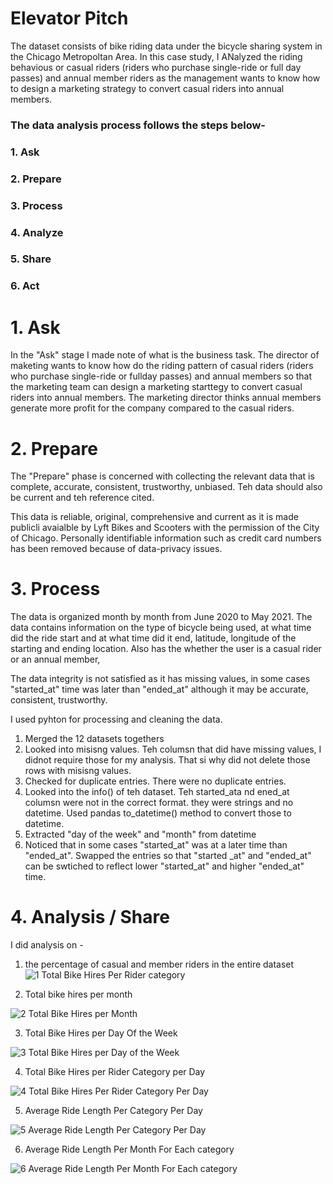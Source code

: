 # Elevator Pitch
The dataset consists of bike riding data under the bicycle sharing system in the Chicago Metropoltan Area. In this case study, I ANalyzed the riding behavious or casual riders (riders who purchase single-ride or full day passes) and annual member riders as the management wants to know how to design a marketing strategy to convert casual riders into annual members. 


### The data analysis process follows the steps below-
### 1. Ask
### 2. Prepare
### 3. Process
### 4. Analyze
### 5. Share
### 6. Act

# 1. Ask
In the "Ask" stage I made note of what is the business task. The director of maketing wants to know how do the riding pattern of casual riders (riders who purchase single-ride or fullday passes) and annual members so that the marketing team can design a marketing starttegy to convert casual riders into annual members. The marketing director thinks annual members generate more profit for the company compared to the casual riders. 

# 2. Prepare
The "Prepare" phase is concerned with collecting the relevant data that is complete, accurate, consistent, trustworthy, unbiased. Teh data should also be current and teh reference cited.

This data is reliable, original, comprehensive and current as it is made publicli avaialble by Lyft Bikes and Scooters with the permission of the City of Chicago. Personally identifiable information such as credit card numbers has been removed because of data-privacy issues.

# 3. Process
The data is organized month by month from June 2020 to May 2021. 
The data contains information on the type of bicycle being used, at what time did the ride start and at what time did it end, latitude, longitude of the starting and ending location. Also has the whether the user is a casual rider or an annual member,

The data integrity is not satisfied as it has missing values, in some cases "started_at" time was later than "ended_at" although it may be accurate, consistent, trustworthy. 

I used pyhton for processing and cleaning the data.

1. Merged the 12 datasets togethers
2. Looked into misisng values. Teh columsn that did have missing values, I didnot require those for my analysis. That si why did not delete those rows with misisng values. 
3. Checked for duplicate entries. There were no duplicate entries.
4. Looked into the info() of teh dataset. Teh started_ata nd ened_at columsn were not in the correct format. they were strings and no datetime. Used pandas to_datetime() method to convert those to datetime.
5. Extracted "day of the week" and "month" from datetime
6. Noticed that in some cases "started_at" was at a later time than "ended_at". Swapped the entries so that "started _at" and "ended_at" can be swtiched to reflect lower "started_at" and higher "ended_at" time.

# 4. Analysis / Share
I did analysis on -
1. the percentage of casual and member riders in the entire dataset
![1  Total Bike Hires Per Rider category](https://user-images.githubusercontent.com/43137227/166157814-777c0507-eacb-46f3-8ef0-e12411dabe0d.PNG)

2. Total bike hires per month

![2  Total Bike Hires per Month](https://user-images.githubusercontent.com/43137227/166157948-e883ebcc-f706-4c73-8cd2-02476c714548.PNG)


3. Total Bike Hires per Day Of the Week

![3  Total Bike Hires per Day of the Week](https://user-images.githubusercontent.com/43137227/166158063-ee9613f4-e459-4ada-b82d-9072b57542c5.PNG)


4. Total Bike Hires per Rider Category per Day

![4  Total Bike Hires Per Rider Category Per Day](https://user-images.githubusercontent.com/43137227/166158151-5e9cfcab-be7f-4c2f-98c5-df06e6118ca3.PNG)


5. Average Ride Length Per Category Per Day

![5  Average Ride Length Per Category Per Day](https://user-images.githubusercontent.com/43137227/166158257-1f3cc840-29de-4b3f-afdb-dedfebf479c0.PNG)

6. Average Ride Length Per Month For Each category

![6  Average Ride Length Per Month For Each category](https://user-images.githubusercontent.com/43137227/166158400-755074ea-56f5-4b7e-89fe-9214e91594b8.PNG)




